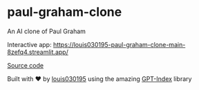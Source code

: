 # paul-graham-clone

An AI clone of Paul Graham

Interactive app: https://louis030195-paul-graham-clone-main-8zefq4.streamlit.app/

[Source code](https://github.com/louis030195/paul-graham-clone)

Built with ❤️ by [louis030195](https://louis030195.com) using the amazing [GPT-Index](https://github.com/jerryjliu/gpt_index) library
